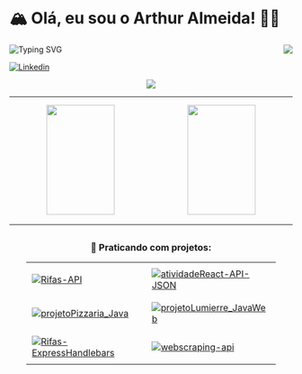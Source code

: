 # 🏔️ Olá, eu sou o Arthur Almeida! 🙊😅

<div>
   <img src="https://readme-typing-svg.demolab.com?font=Fira+Code&weight=700&duration=4000&pause=500&color=B109F7&multiline=true&repeat=false&random=false&width=500&height=60&lines=Seja+Bem-Vindo!;Sou+um+Desenvolvedor+em+Desenvolvimento!" alt="Typing SVG" />
    <img src="https://stars.medv.io/Naereen/badges.svg" align="right"/>
</div>



  
[![Linkedin](https://img.shields.io/badge/LinkedIn-0077B5?style=for-the-badge&logo=linkedin&logoColor=white)](https://www.linkedin.com/in/arthur-almeida-79050b266/)

<div align="center">
    <img src="https://github-readme-streak-stats.herokuapp.com/?user=Ath3Dev&theme=radical"/>
</div>
<hr>
<div align="center">  
  <img width="49%" height="195px" src="https://github-readme-stats.vercel.app/api?username=Ath3Dev&show_icons=true&theme=radical"/>
  <img width="49%" height="195px" src="https://github-readme-stats.vercel.app/api/top-langs/?username=Ath3Dev&layout=compact&theme=radical"/>
</div>

<hr />

<div align="center" style="margin: 30px;">  
  <h3 align="center">🌠 Praticando com projetos: </h3> 

  <table>
    <tr>
      <td style="padding: 10px;">
        <a href="https://github.com/Ath3Dev/Rifas-API">
          <img src="https://github-readme-stats.vercel.app/api/pin/?username=Ath3Dev&repo=Rifas-API&theme=dark" alt="Rifas-API"/>
        </a>
      </td>
      <td style="padding: 10px;">
        <a href="https://github.com/Ath3Dev/atividadeReact-API-JSON">
          <img src="https://github-readme-stats.vercel.app/api/pin/?username=Ath3Dev&repo=atividadeReact-API-JSON&theme=dark" alt="atividadeReact-API-JSON"/>
        </a>
      </td>
    </tr>
    <tr>
      <td style="padding: 10px;">
        <a href="https://github.com/Ath3Dev/projetoPizzaria_Java">
          <img src="https://github-readme-stats.vercel.app/api/pin/?username=Ath3Dev&repo=projetoPizzaria_Java&theme=dark" alt="projetoPizzaria_Java"/>
        </a>
      </td>
      <td style="padding: 10px;">
        <a href="https://github.com/Ath3Dev/projetoLumierre_JavaWeb">
          <img src="https://github-readme-stats.vercel.app/api/pin/?username=Ath3Dev&repo=projetoLumierre_JavaWeb&theme=dark" alt="projetoLumierre_JavaWeb"/>
        </a>
      </td>
    </tr>
    <tr>
      <td style="padding: 10px;">
        <a href="[https://github.com/Ath3Dev/projetoPizzaria_Java](https://github.com/Ath3Dev/Rifas-ExpressHandlebars)">
          <img src="https://github-readme-stats.vercel.app/api/pin/?username=Ath3Dev&repo=Rifas-ExpressHandlebars&theme=dark" alt="Rifas-ExpressHandlebars"/>
        </a>
      </td>
      <td style="padding: 10px;">
        <a href="https://github.com/Ath3Dev/webscraping-api">
          <img src="https://github-readme-stats.vercel.app/api/pin/?username=Ath3Dev&repo=webscraping-api&theme=dark" alt="webscraping-api"/>
        </a>
      </td>
    </tr>
  </table>
</div>


